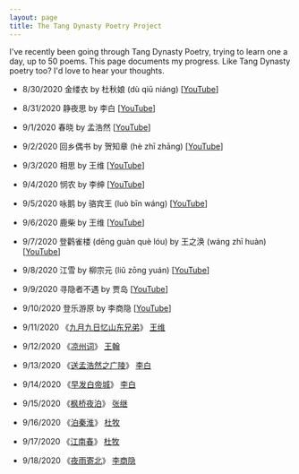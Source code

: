 ```yaml
---
layout: page
title: The Tang Dynasty Poetry Project
---
```


I've recently been going through Tang Dynasty Poetry, trying to learn
one a day, up to 50 poems. This page documents my progress. Like Tang
Dynasty poetry too? I'd love to hear your thoughts.

* 8/30/2020 金缕衣 by 杜秋娘 (dù qiū niáng) \[[YouTube](https://youtu.be/q0jqpQhtcfA)\]
* 8/31/2020	静夜思 by 李白 \[[YouTube](https://youtu.be/xnWw2gbNw4U)\]
* 9/1/2020 春晓	by 孟浩然 \[[YouTube](https://youtu.be/8g0ZbXonq6c)\]
* 9/2/2020 回乡偶书 by 贺知章 (hè zhī zhāng) \[[YouTube](https://youtu.be/iySLv2uHlRw)\]
* 9/3/2020 相思 by 王维 \[[YouTube](https://youtu.be/SI_Qy3vxQgM)\]

* 9/4/2020 悯农 by 李绅 \[[YouTube](https://youtu.be/odTdxJbxQxQ)\]
* 9/5/2020	咏鹅 by 骆宾王	(luò bīn wáng)	\[[YouTube](https://youtu.be/8ryJj6FOBZA)\]
* 9/6/2020	鹿柴 by 王维		\[[YouTube](https://youtu.be/6msd4mKUjPo)\]
* 9/7/2020	登鹳雀楼	(dēng guàn què lóu) by 王之涣	(wáng zhī huàn)	\[[YouTube](https://youtu.be/rMwl_F7YJ50)\]
* 9/8/2020	江雪 by 柳宗元	(liǔ zōng yuán)	\[[YouTube](https://youtu.be/-0T7ue_vIwI)\]

* 9/9/2020	寻隐者不遇 by 贾岛		\[[YouTube](https://youtu.be/Qe2pUTuu3r8)\]
* 9/10/2020 登乐游原 by 李商隐 \[[YouTube](https://youtu.be/fdN2cOAyVfI)\]
* 9/11/2020 《[九月九日忆山东兄弟](/projects/tang-dynasty-poetry/wang-wei/jiu-yue-jiu-ri-yi-shan-dong-xiong-di)》 [王维](/tag/王维)
* 9/12/2020 《[凉州词](/projects/tang-dyanasty-poetry/wang-han/liang-zhou-ci)》 [王翰](/tag/王翰)
* 9/13/2020 《[送孟浩然之广陵](/projects/tang-dyanasty-poetry/li-bai/song-meng-hao-ran-zhi-guang-ling)》 [李白](/tag/李白)

* 9/14/2020 《[早发白帝城](/projects/tang-dyanasty-poetry/li-bai/zao-fa-bai-di-cheng)》 [李白](/tag/李白)
* 9/15/2020 《[枫桥夜泊](/projects/tang-dyanasty-poetry/zhang-ji/feng-qiao-ye-bo)》 [张继](/tag/张继)
* 9/16/2020 《[泊秦淮](/projects/tang-dyanasty-poetry/du-mu/bo-qin-huai)》 [杜牧](/tag/杜牧)
* 9/17/2020 《[江南春](/projects/tang-dyanasty-poetry/du-mu/jiang-nan-chun)》 [杜牧](/tag/杜牧)
* 9/18/2020 《[夜雨寄北](/projects/tang-dynasty-poetry/yu-shang-yin/ye-yu-ji-bei)》 [李商隐]()
